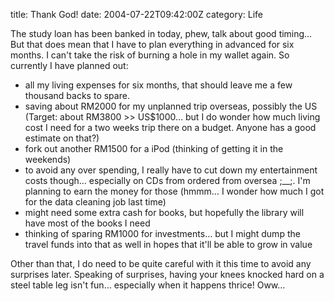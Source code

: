 title: Thank God!
date: 2004-07-22T09:42:00Z
category: Life

The study loan has been banked in today, phew, talk about good timing… But that does mean that I have to plan everything in advanced for six months. I can't take the risk of burning a hole in my wallet again. So currently I have planned out:

- all my living expenses for six months, that should leave me a few thousand backs to spare.
- saving about RM2000 for my unplanned trip overseas, possibly the US (Target: about RM3800 >> US$1000… but I do wonder how much living cost I need for a two weeks trip there on a budget. Anyone has a good estimate on that?)
- fork out another RM1500 for a iPod (thinking of getting it in the weekends)
- to avoid any over spending, I really have to cut down my entertainment costs though… especially on CDs from ordered from oversea ;\_\_;. I'm planning to earn the money for those (hmmm… I wonder how much I got for the data cleaning job last time)
- might need some extra cash for books, but hopefully the library will have most of the books I need
- thinking of sparing RM1000 for investments… but I might dump the travel funds into that as well in hopes that it'll be able to grow in value

Other than that, I do need to be quite careful with it this time to avoid any surprises later. Speaking of surprises, having your knees knocked hard on a steel table leg isn't fun… especially when it happens thrice! Oww…
